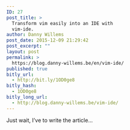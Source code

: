 ```yaml
---
ID: 27
post_title: >
  Transform vim easily into an IDE with
  vim-ide.
author: Danny Willems
post_date: 2015-12-09 21:29:42
post_excerpt: ""
layout: post
permalink: >
  https://blog.danny-willems.be/en/vim-ide/
published: true
bitly_url:
  - http://bit.ly/1OD0ge8
bitly_hash:
  - 1OD0ge8
bitly_long_url:
  - http://blog.danny-willems.be/vim-ide/
---
```

Just wait, I’ve to write the article…